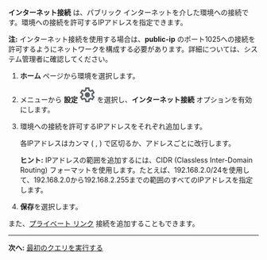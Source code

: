 **インターネット接続** は、パブリック インターネットを介した環境への接続です。環境への接続を許可するIPアドレスを指定できます。

**注:** インターネット接続を使用する場合は、**public-ip** のポート1025への接続を許可するようにネットワークを構成する必要があります。詳細については、システム管理者に確認してください。

1.  **ホーム** ページから環境を選択します。

2.  メニューから **設定** ![""](Images/gkz1722447366517.svg) を選択し、**インターネット接続** オプションを有効にします。

3.  環境への接続を許可するIPアドレスをそれぞれ追加します。

    各IPアドレスはカンマ ( , ) で区切るか、アドレスごとに改行します。

    **ヒント:** IPアドレスの範囲を追加するには、CIDR (Classless Inter-Domain Routing) フォーマットを使用します。たとえば、192.168.2.0/24を使用して、192.168.2.0から192.168.2.255までの範囲のすべてのIPアドレスを指定します。

4.  **保存**を選択します。

また、[プライベート リンク](suh1721090175745.md) 接続を追加することもできます。

------------------------------------------------------------------------

**次へ:** [最初のクエリを実行する](ahj1695153106508.md)
